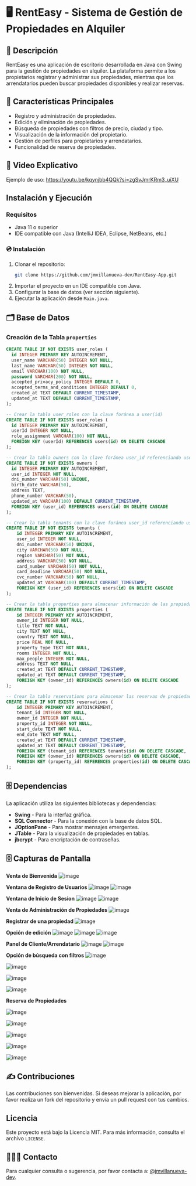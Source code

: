 # 🖥️ RentEasy - Sistema de Gestión de Propiedades en Alquiler

## 📑 Descripción
RentEasy es una aplicación de escritorio desarrollada en Java con Swing para la gestión de propiedades en alquiler. La plataforma permite a los propietarios registrar y administrar sus propiedades, mientras que los arrendatarios pueden buscar propiedades disponibles y realizar reservas.

## 📝 Características Principales
- Registro y administración de propiedades.
- Edición y eliminación de propiedades.
- Búsqueda de propiedades con filtros de precio, ciudad y tipo.
- Visualización de la información del propietario.
- Gestión de perfiles para propietarios y arrendatarios.
- Funcionalidad de reserva de propiedades.

## 📼 Video Explicativo
Ejemplo de uso: https://youtu.be/kqynjbb4QQk?si=zgSvJmrKRm3_uiXU

## Instalación y Ejecución
### Requisitos
- Java 11 o superior
- IDE compatible con Java (IntelliJ IDEA, Eclipse, NetBeans, etc.)

### 💿 Instalación
1. Clonar el repositorio:
   ```sh
   git clone https://github.com/jmvillanueva-dev/RentEasy-App.git
   ```
2. Importar el proyecto en un IDE compatible con Java.
3. Configurar la base de datos (ver sección siguiente).
4. Ejecutar la aplicación desde `Main.java`.

## 🗂️ Base de Datos
### Creación de la Tabla `properties`
```sql
CREATE TABLE IF NOT EXISTS user_roles (
  id INTEGER PRIMARY KEY AUTOINCREMENT,
  user_name VARCHAR(50) INTEGER NOT NULL,
  last_name VARCHAR(50) INTEGER NOT NULL,
  email VARCHAR(100) NOT NULL,
  password VARCHAR(200) NOT NULL,
  accepted_privacy_policy INTEGER DEFAULT 0,
  accepted_terms_and_conditions INTEGER DEFAULT 0,
  created_at TEXT DEFAULT CURRENT_TIMESTAMP,
  updated_at TEXT DEFAULT CURRENT_TIMESTAMP,
);

-- Crear la tabla user_roles con la clave foránea a user(id)
CREATE TABLE IF NOT EXISTS user_roles (
  id INTEGER PRIMARY KEY AUTOINCREMENT,
  userId INTEGER NOT NULL,
  role_assignment VARCHAR(100) NOT NULL,
  FOREIGN KEY (userId) REFERENCES users(id) ON DELETE CASCADE
);

-- Crear la tabla owners con la clave foránea user_id referenciando users(id)
CREATE TABLE IF NOT EXISTS owners (
  id INTEGER PRIMARY KEY AUTOINCREMENT,
  user_id INTEGER NOT NULL,
  dni_number VARCHAR(50) UNIQUE,
  birth_date VARCHAR(50),
  address TEXT,
  phone_number VARCHAR(50),
  updated_at VARCHAR(100) DEFAULT CURRENT_TIMESTAMP,
  FOREIGN KEY (user_id) REFERENCES users(id) ON DELETE CASCADE
);

-- Crear la tabla tenants con la clave foránea user_id referenciando users(id)
CREATE TABLE IF NOT EXISTS tenants (
    id INTEGER PRIMARY KEY AUTOINCREMENT,
    user_id INTEGER NOT NULL,
    dni_number VARCHAR(50) UNIQUE,
    city VARCHAR(50) NOT NULL,
    region VARCHAR(50) NOT NULL,
    address VARCHAR(50) NOT NULL,
    card_number VARCHAR(50) NOT NULL,
    card_deadline VARCHAR(50) NOT NULL,
    cvc_number VARCHAR(50) NOT NULL,
    updated_at VARCHAR(100) DEFAULT CURRENT_TIMESTAMP,
    FOREIGN KEY (user_id) REFERENCES users(id) ON DELETE CASCADE
);

-- Crear la tabla properties para almacenar información de las propiedades
CREATE TABLE IF NOT EXISTS properties (
    id INTEGER PRIMARY KEY AUTOINCREMENT,
    owner_id INTEGER NOT NULL,
    title TEXT NOT NULL,
    city TEXT NOT NULL,
    country TEXT NOT NULL,
    price REAL NOT NULL,
    property_type TEXT NOT NULL,
    rooms INTEGER NOT NULL,
    max_people INTEGER NOT NULL,
    address TEXT NOT NULL,
    created_at TEXT DEFAULT CURRENT_TIMESTAMP,
    updated_at TEXT DEFAULT CURRENT_TIMESTAMP,
    FOREIGN KEY (owner_id) REFERENCES owners(id) ON DELETE CASCADE
);

-- Crear la tabla reservations para almacenar las reservas de propiedades
CREATE TABLE IF NOT EXISTS reservations (
    id INTEGER PRIMARY KEY AUTOINCREMENT,
    tenant_id INTEGER NOT NULL,
    owner_id INTEGER NOT NULL,
    property_id INTEGER NOT NULL,
    start_date TEXT NOT NULL,
    end_date TEXT NOT NULL,
    created_at TEXT DEFAULT CURRENT_TIMESTAMP,
    updated_at TEXT DEFAULT CURRENT_TIMESTAMP,
    FOREIGN KEY (tenant_id) REFERENCES tenants(id) ON DELETE CASCADE,
    FOREIGN KEY (owner_id) REFERENCES owners(id) ON DELETE CASCADE,
    FOREIGN KEY (property_id) REFERENCES properties(id) ON DELETE CASCADE
);

```

## 🗄️ Dependencias
La aplicación utiliza las siguientes bibliotecas y dependencias:
- **Swing** - Para la interfaz gráfica.
- **SQL Connector** - Para la conexión con la base de datos SQL.
- **JOptionPane** - Para mostrar mensajes emergentes.
- **JTable** - Para la visualización de propiedades en tablas.
- **jbcrypt** - Para encriptación de contraseñas.

## 🗄️ Capturas de Pantalla

**Venta de Bienvenida**
![image](https://github.com/user-attachments/assets/dc7124af-9057-4050-8007-4eeaea6ece7b)


**Ventana de Registro de Usuarios**
![image](https://github.com/user-attachments/assets/fe8374d9-7306-4d09-8f1a-227ad182dce2)
![image](https://github.com/user-attachments/assets/504d47a4-3e9b-45d7-a883-8e1136344211)


**Ventana de Inicio de Sesion**
![image](https://github.com/user-attachments/assets/c7a21897-b6db-482b-93fa-34426b2d0c4a)
![image](https://github.com/user-attachments/assets/2a29b25f-e7cd-4930-a075-59431534abcd)


**Venta de Administración de Propiedades**
![image](https://github.com/user-attachments/assets/885f5ab9-f459-4440-baeb-74d1a88fcf8c)


**Registrar de una propiedad**
![image](https://github.com/user-attachments/assets/539a82b8-0daf-4017-acec-f278efa988f7)


**Opción de edición**
![image](https://github.com/user-attachments/assets/0a32873f-8f2d-410d-a8ef-f01d17a25fa1)
![image](https://github.com/user-attachments/assets/a69041e2-13f9-4e5f-8054-80bb004c2a3d)
![image](https://github.com/user-attachments/assets/77a689cc-6f65-4a92-86b5-57d79c37ba35)


**Panel de Cliente/Arrendatario**
![image](https://github.com/user-attachments/assets/ef1ca06e-7f04-4b4a-8a08-63113ebc7210)
![image](https://github.com/user-attachments/assets/15e04850-7393-43fa-822a-237c80820b09)

**Opción de búsqueda con filtros**
![image](https://github.com/user-attachments/assets/f138755c-f34a-4c75-a86c-0258607976b1)

![image](https://github.com/user-attachments/assets/d3d316b4-ca23-4c4b-bf7c-693e8b5375b3)

![image](https://github.com/user-attachments/assets/353d95d6-312e-4d55-97e5-7fc6437cf210)

![image](https://github.com/user-attachments/assets/172f7908-9908-4aa9-a46f-f1bf6f558b20)

**Reserva de Propiedades**

![image](https://github.com/user-attachments/assets/0e4b2bd7-3626-4d05-8217-efa34eed0a0c)

![image](https://github.com/user-attachments/assets/b99897cf-8160-4a83-992e-a9194d56e501)

![image](https://github.com/user-attachments/assets/45dfc92e-b9ba-4830-9f35-f4f0016218ad)

![image](https://github.com/user-attachments/assets/0f25e67a-f9d0-4fb6-af5f-e20a1791757d)

![image](https://github.com/user-attachments/assets/f7ba804e-c328-4ec1-a19c-0fa8c0a4dacd)



## ✍️ Contribuciones
Las contribuciones son bienvenidas. Si deseas mejorar la aplicación, por favor realiza un fork del repositorio y envía un pull request con tus cambios.

## Licencia
Este proyecto está bajo la Licencia MIT. Para más información, consulta el archivo `LICENSE`.

## 👨🏽‍💻 Contacto
Para cualquier consulta o sugerencia, por favor contacta a: [@jmvillanueva-dev](mailto:jhonny.villanueva@epn.edu.ec).


